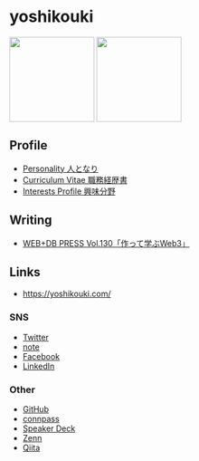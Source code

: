 # yoshikouki

<div>
  <img align="center" src="https://github-readme-stats.vercel.app/api?username=yoshikouki&theme=slateorange&show_icons=true&count_private=true" height="150px" />
  <img align="center" src="https://github-readme-stats.vercel.app/api/top-langs/?username=yoshikouki&layout=compact&theme=slateorange&exclude_repo=yoshikouki.wp" height="150px" />
</div>

## Profile

- [Personality 人となり](https://github.com/yoshikouki/yoshikouki/wiki/Personality-%E4%BA%BA%E3%81%A8%E3%81%AA%E3%82%8A)
- [Curriculum Vitae 職務経歴書](https://github.com/yoshikouki/yoshikouki/wiki/Curriculum-Vitae-%E8%81%B7%E5%8B%99%E7%B5%8C%E6%AD%B4%E6%9B%B8)
- [Interests Profile 興味分野](https://github.com/yoshikouki/yoshikouki/wiki/Interests-Profile-%E8%88%88%E5%91%B3%E5%88%86%E9%87%8E)

## Writing

- [WEB+DB PRESS Vol.130「作って学ぶWeb3」](https://gihyo.jp/magazine/wdpress/archive/2022/vol130)

## Links

- https://yoshikouki.com/

### SNS

- [Twitter](https://twitter.com/yoshikouki_)
- [note](https://note.com/yoshikouki)
- [Facebook](https://www.facebook.com/yoshikoukii/)
- [LinkedIn](https://www.linkedin.com/in/yoshikouki/)

### Other

- [GitHub](https://github.com/yoshikouki)
- [connpass](https://connpass.com/user/yoshikouki/)
- [Speaker Deck](https://speakerdeck.com/yoshikouki)
- [Zenn](https://zenn.dev/yoshikouki)
- [Qiita](https://qiita.com/yoshikouki)
